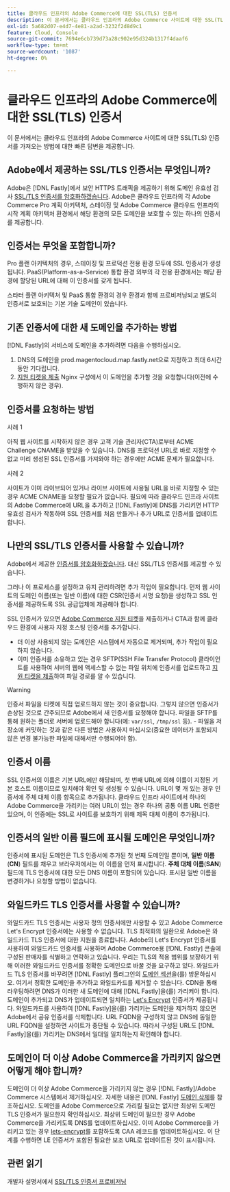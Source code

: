 ```yaml
---
title: 클라우드 인프라의 Adobe Commerce에 대한 SSL(TLS) 인증서
description: 이 문서에서는 클라우드 인프라의 Adobe Commerce 사이트에 대한 SSL(TLS) 인증서를 가져오는 방법에 대한 빠른 답변을 제공합니다.
exl-id: 5a682d07-e4d7-4e81-a2ad-3232f2d8d9c1
feature: Cloud, Console
source-git-commit: 7694e6cb739d73a28c902e95d324b1317f4daaf6
workflow-type: tm+mt
source-wordcount: '1087'
ht-degree: 0%

---
```


# 클라우드 인프라의 Adobe Commerce에 대한 SSL(TLS) 인증서

이 문서에서는 클라우드 인프라의 Adobe Commerce 사이트에 대한 SSL(TLS) 인증서를 가져오는 방법에 대한 빠른 답변을 제공합니다.

## Adobe에서 제공하는 SSL/TLS 인증서는 무엇입니까?

Adobe은 [!DNL Fastly]에서 보안 HTTPS 트래픽을 제공하기 위해 도메인 유효성 검사 [SSL/TLS 인증서를 암호화하겠습니다](https://letsencrypt.org/). Adobe은 클라우드 인프라의 각 Adobe Commerce Pro 계획 아키텍처, 스테이징 및 Adobe Commerce 클라우드 인프라의 시작 계획 아키텍처 환경에서 해당 환경의 모든 도메인을 보호할 수 있는 하나의 인증서를 제공합니다.

## 인증서는 무엇을 포함합니까?

Pro 플랜 아키텍처의 경우, 스테이징 및 프로덕션 전용 환경 모두에 SSL 인증서가 생성됩니다. PaaS(Platform-as-a-Service) 통합 환경 외부의 각 전용 환경에서는 해당 환경에 할당된 URL에 대해 이 인증서를 갖게 됩니다.

스타터 플랜 아키텍처 및 PaaS 통합 환경의 경우 환경과 함께 프로비저닝되고 별도의 인증서로 보호되는 기본 기술 도메인이 있습니다.

## 기존 인증서에 대한 새 도메인을 추가하는 방법

[!DNL Fastly]의 서비스에 도메인을 추가하려면 다음을 수행하십시오.

1. DNS의 도메인을 prod.magentocloud.map.fastly.net으로 지정하고 최대 6시간 동안 기다립니다.
1. [지원 티켓을 제출](/help/help-center-guide/help-center/magento-help-center-user-guide.md#submit-ticket) Nginx 구성에서 이 도메인을 추가할 것을 요청합니다(이전에 수행하지 않은 경우).

## 인증서를 요청하는 방법

사례 1

아직 웹 사이트를 시작하지 않은 경우 고객 기술 관리자(CTA)로부터 ACME Challenge CNAME을 받았을 수 있습니다. DNS를 프로덕션 URL로 바로 지정할 수 없고 미리 생성된 SSL 인증서를 가져와야 하는 경우에만 ACME 문제가 필요합니다.

사례 2

사이트가 이미 라이브되어 있거나 라이브 사이트에 사용될 URL을 바로 지정할 수 있는 경우 ACME CNAME을 요청할 필요가 없습니다. 필요에 따라 클라우드 인프라 사이트의 Adobe Commerce에 URL을 추가하고 [!DNL Fastly]에 DNS를 가리키면 HTTP 유효성 검사가 작동하여 SSL 인증서를 처음 만들거나 추가 URL로 인증서를 업데이트합니다.

## 나만의 SSL/TLS 인증서를 사용할 수 있습니까?

Adobe에서 제공한 [인증서를 암호화하겠습니다](https://letsencrypt.org/). 대신 SSL/TLS 인증서를 제공할 수 있습니다.

그러나 이 프로세스를 설정하고 유지 관리하려면 추가 작업이 필요합니다. 먼저 웹 사이트의 도메인 이름(또는 일반 이름)에 대한 CSR(인증서 서명 요청)을 생성하고 SSL 인증서를 제공하도록 SSL 공급업체에 제공해야 합니다.

SSL 인증서가 있으면 [Adobe Commerce 지원 티켓](/help/help-center-guide/help-center/magento-help-center-user-guide.md#submit-ticket)을 제출하거나 CTA과 함께 클라우드 환경에 사용자 지정 호스팅 인증서를 추가합니다.

* 더 이상 사용되지 않는 도메인은 시스템에서 자동으로 제거되며, 추가 작업이 필요하지 않습니다.
* 이미 인증서를 소유하고 있는 경우 SFTP(SSH File Transfer Protocol) 클라이언트를 사용하여 서버의 웹에 액세스할 수 없는 파일 위치에 인증서를 업로드하고 [지원 티켓을 제출](/help/help-center-guide/help-center/magento-help-center-user-guide.md#submit-ticket)하여 파일 경로를 알 수 있습니다.

>[!WARNING]
>
>인증서 파일을 티켓에 직접 업로드하지 않는 것이 중요합니다. 그렇지 않으면 인증서가 손상된 것으로 간주되므로 Adobe에서 새 인증서를 요청해야 합니다.
>파일을 SFTP를 통해 원하는 폴더로 서버에 업로드해야 합니다(예: `var/ssl`, `/tmp/ssl` 등). - 파일을 저장소에 커밋하는 것과 같은 다른 방법은 사용하지 마십시오(중요한 데이터가 포함되지 않은 변경 불가능한 파일에 대해서만 수행되어야 함).

## 인증서 이름

SSL 인증서의 이름은 기본 URL에만 해당되며, 첫 번째 URL에 의해 이름이 지정된 기본 호스트 이름이므로 일치해야 확인 및 생성될 수 있습니다. URL이 몇 개 있는 경우 인증서에 주체 대체 이름 항목으로 추가됩니다. 클라우드 인프라 사이트에서 하나의 Adobe Commerce을 가리키는 여러 URL이 있는 경우 하나의 공통 이름 URL 인증만 있으며, 이 인증에는 SSL로 사이트를 보호하기 위해 제목 대체 이름이 추가됩니다.

## 인증서의 일반 이름 필드에 표시될 도메인은 무엇입니까?

인증서에 표시된 도메인은 TLS 인증서에 추가된 첫 번째 도메인일 뿐이며, **일반 이름**(**CN**) 필드를 채우고 브라우저에서는 이 이름을 먼저 표시합니다. **주체 대체 이름**(**SAN**) 필드에 TLS 인증서에 대한 모든 DNS 이름이 포함되어 있습니다. 표시된 일반 이름을 변경하거나 요청할 방법이 없습니다.

## 와일드카드 TLS 인증서를 사용할 수 있습니까?

와일드카드 TLS 인증서는 사용자 정의 인증서에만 사용할 수 있고 Adobe Commerce Let&#39;s Encrypt 인증서에는 사용할 수 없습니다. TLS 최적화의 일환으로 Adobe은 와일드카드 TLS 인증서에 대한 지원을 종료합니다. Adobe의 Let&#39;s Encrypt 인증서를 사용하여 와일드카드 인증서를 사용하며 Adobe Commerce용 [!DNL Fastly] 콘솔에 구성된 판매자를 식별하고 연락하고 있습니다. 우리는 TLS의 적용 범위를 보장하기 위해 이러한 와일드카드 인증서를 정확한 도메인으로 바꿀 것을 요구하고 있다. 와일드카드 TLS 인증서를 바꾸려면 [!DNL Fastly] 플러그인의 [도메인 섹션](https://experienceleague.adobe.com/ko/docs/commerce-cloud-service/user-guide/cdn/setup-fastly/fastly-custom-cache-configuration#manage-domains)을(를) 방문하십시오. 여기서 정확한 도메인을 추가하고 와일드카드를 제거할 수 있습니다. CDN을 통해 라우팅하려면 DNS가 이러한 새 도메인에 대해 [!DNL Fastly]을(를) 가리켜야 합니다. 도메인이 추가되고 DNS가 업데이트되면 일치하는 [Let&#39;s Encrypt](https://letsencrypt.org/) 인증서가 제공됩니다. 와일드카드를 사용하여 [!DNL Fastly]을(를) 가리키는 도메인을 제거하지 않으면 Adobe에서 공유 인증서를 삭제합니다. URL FQDN을 구성하지 않고 DNS에 동일한 URL FQDN을 설정하면 사이트가 중단될 수 있습니다. 따라서 구성된 URL도 [!DNL Fastly]을(를) 가리키는 DNS에서 일대일 일치하는지 확인해야 합니다.

## 도메인이 더 이상 Adobe Commerce을 가리키지 않으면 어떻게 해야 합니까?

도메인이 더 이상 Adobe Commerce을 가리키지 않는 경우 [!DNL Fastly]/Adobe Commerce 시스템에서 제거하십시오. 자세한 내용은 [!DNL Fastly] [도메인 삭제](https://docs.fastly.com/en/guides/working-with-domains#deleting-a-domain)를 참조하십시오. 도메인을 Adobe Commerce으로 가리킬 필요는 없지만 최상위 도메인 TLS 인증서가 필요한지 확인하십시오. 최상위 도메인이 필요한 경우 Adobe Commerce을 가리키도록 DNS를 업데이트하십시오. 이미 Adobe Commerce을 가리키고 있는 경우 [lets-encrypt](https://letsencrypt.org/)를 포함하도록 CAA 레코드를 업데이트하십시오. 이 단계를 수행하면 LE 인증서가 포함된 필요한 보조 URL로 업데이트된 것이 표시됩니다&#x200B;.

## 관련 읽기

개발자 설명서에서 [SSL/TLS 인증서 프로비저닝](https://experienceleague.adobe.com/ko/docs/commerce-cloud-service/user-guide/cdn/setup-fastly/fastly-configuration#provision-ssltls-certificates)

